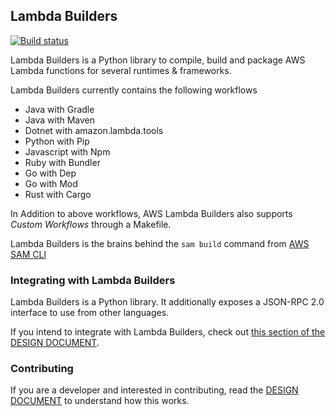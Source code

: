 ## Lambda Builders

[![Build status](https://ci.appveyor.com/api/projects/status/mrehrn5im0305lje/branch/develop?svg=true)](https://ci.appveyor.com/project/AWSSAMCLI/aws-lambda-builders/branch/develop)

Lambda Builders is a Python library to compile, build and package AWS Lambda functions for several runtimes & 
frameworks.

Lambda Builders currently contains the following workflows

* Java with Gradle
* Java with Maven
* Dotnet with amazon.lambda.tools
* Python with Pip
* Javascript with Npm
* Ruby with Bundler
* Go with Dep
* Go with Mod
* Rust with Cargo

In Addition to above workflows, AWS Lambda Builders also supports *Custom Workflows* through a Makefile.

Lambda Builders is the brains behind the `sam build` command from [AWS SAM CLI](https://github.com/awslabs/aws-sam-cli)

### Integrating with Lambda Builders

Lambda Builders is a Python library.
It additionally exposes a JSON-RPC 2.0 interface to use from other languages.

If you intend to integrate with Lambda Builders,
check out [this section of the DESIGN DOCUMENT](DESIGN.md#builders-library).

### Contributing

If you are a developer and interested in contributing, read the [DESIGN DOCUMENT](./DESIGN.md) to understand how this works.
